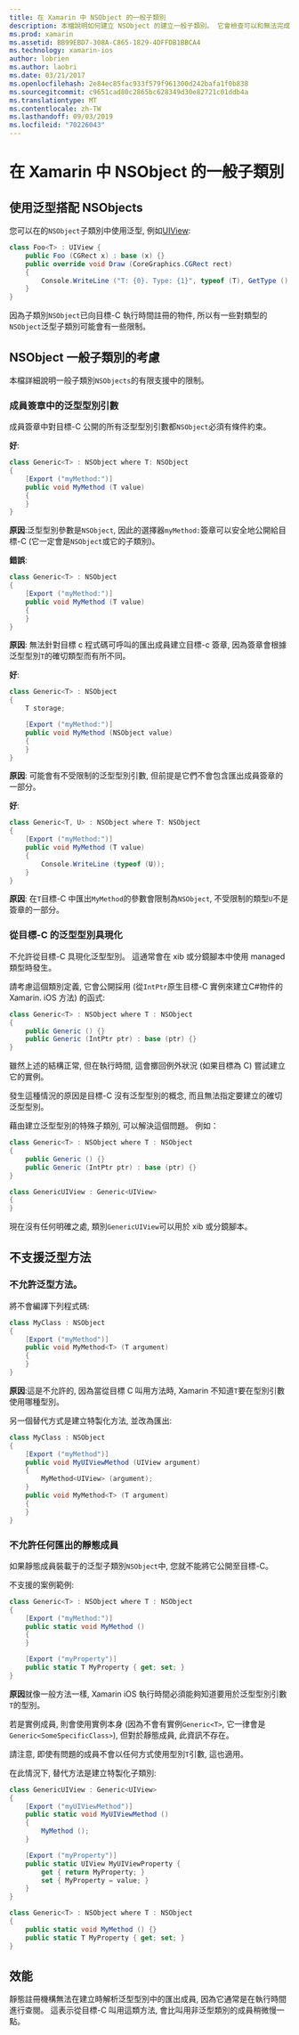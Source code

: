 ```yaml
---
title: 在 Xamarin 中 NSObject 的一般子類別
description: 本檔說明如何建立 NSObject 的建立一般子類別。 它會檢查可以和無法完成的作業、討論靜態註冊機構, 並查看效能。
ms.prod: xamarin
ms.assetid: BB99EBD7-308A-C865-1829-4DFFDB1BBCA4
ms.technology: xamarin-ios
author: lobrien
ms.author: laobri
ms.date: 03/21/2017
ms.openlocfilehash: 2e84ec85fac933f579f961300d242bafa1f0b838
ms.sourcegitcommit: c9651cad80c2865bc628349d30e82721c01ddb4a
ms.translationtype: MT
ms.contentlocale: zh-TW
ms.lasthandoff: 09/03/2019
ms.locfileid: "70226043"
---
```

# <a name="generic-subclasses-of-nsobject-in-xamarinios"></a>在 Xamarin 中 NSObject 的一般子類別

## <a name="using-generics-with-nsobjects"></a>使用泛型搭配 NSObjects

您可以在的`NSObject`子類別中使用泛型, 例如[UIView](xref:UIKit.UIView):

```csharp
class Foo<T> : UIView {
    public Foo (CGRect x) : base (x) {}
    public override void Draw (CoreGraphics.CGRect rect)
    {
        Console.WriteLine ("T: {0}. Type: {1}", typeof (T), GetType ().Name);
    }
}
```

因為子類別`NSObject`已向目標-C 執行時間註冊的物件, 所以有一些對類型的`NSObject`泛型子類別可能會有一些限制。

## <a name="considerations-for-generic-subclasses-of-nsobject"></a>NSObject 一般子類別的考慮

本檔詳細說明一般子類別`NSObjects`的有限支援中的限制。

### <a name="generic-type-arguments-in-member-signatures"></a>成員簽章中的泛型型別引數

成員簽章中對目標-C 公開的所有泛型型別引數都`NSObject`必須有條件約束。

**好**:

```csharp
class Generic<T> : NSObject where T: NSObject
{
    [Export ("myMethod:")]
    public void MyMethod (T value)
    {
    }
}
```

**原因**:泛型型別參數是`NSObject`, 因此的選擇器`myMethod:`簽章可以安全地公開給目標-C (它一定會是`NSObject`或它的子類別)。

**錯誤**:

```csharp
class Generic<T> : NSObject
{
    [Export ("myMethod:")]
    public void MyMethod (T value)
    {
    }
}
```

**原因**: 無法針對目標 c 程式碼可呼叫的匯出成員建立目標-c 簽章, 因為簽章會根據泛型型別`T`的確切類型而有所不同。

**好**:

```csharp
class Generic<T> : NSObject
{
    T storage;

    [Export ("myMethod:")]
    public void MyMethod (NSObject value)
    {
    }
}
```

**原因**: 可能會有不受限制的泛型型別引數, 但前提是它們不會包含匯出成員簽章的一部分。

**好**:

```csharp
class Generic<T, U> : NSObject where T: NSObject
{
    [Export ("myMethod:")]
    public void MyMethod (T value)
    {
        Console.WriteLine (typeof (U));
    }
}
```

**原因**: 在`T`目標-C 中匯出`MyMethod`的參數會限制為`NSObject`, 不受限制的類型`U`不是簽章的一部分。

### <a name="instantiations-of-generic-types-from-objective-c"></a>從目標-C 的泛型型別具現化

不允許從目標-C 具現化泛型型別。 這通常會在 xib 或分鏡腳本中使用 managed 類型時發生。

請考慮這個類別定義, 它會公開採用 (從`IntPtr`原生目標-C 實例來建立C#物件的 Xamarin. iOS 方法) 的函式:

```csharp
class Generic<T> : NSObject where T : NSObject
{
    public Generic () {}
    public Generic (IntPtr ptr) : base (ptr) {}
}
```

雖然上述的結構正常, 但在執行時間, 這會擲回例外狀況 (如果目標為 C) 嘗試建立它的實例。

發生這種情況的原因是目標-C 沒有泛型型別的概念, 而且無法指定要建立的確切泛型型別。

藉由建立泛型型別的特殊子類別, 可以解決這個問題。 例如：

```csharp
class Generic<T> : NSObject where T : NSObject
{
    public Generic () {}
    public Generic (IntPtr ptr) : base (ptr) {}
}

class GenericUIView : Generic<UIView>
{
}
```

現在沒有任何明確之處, 類別`GenericUIView`可以用於 xib 或分鏡腳本。

## <a name="no-support-for-generic-methods"></a>不支援泛型方法

### <a name="generic-methods-are-not-allowed"></a>不允許泛型方法。

將不會編譯下列程式碼:

```csharp
class MyClass : NSObject
{
    [Export ("myMethod")]
    public void MyMethod<T> (T argument)
    {
    }
}
```

**原因**:這是不允許的, 因為當從目標 C 叫用方法時, Xamarin 不知道`T`要在型別引數使用哪種型別。

另一個替代方式是建立特製化方法, 並改為匯出:

```csharp
class MyClass : NSObject
{
    [Export ("myMethod")]
    public void MyUIViewMethod (UIView argument)
    {
        MyMethod<UIView> (argument);
    }
    public void MyMethod<T> (T argument)
    {
    }
}
```

### <a name="no-exported-static-members-allowed"></a>不允許任何匯出的靜態成員

如果靜態成員裝載于的泛型子類別`NSObject`中, 您就不能將它公開至目標-C。

不支援的案例範例:

```csharp
class Generic<T> : NSObject where T : NSObject
{
    [Export ("myMethod:")]
    public static void MyMethod ()
    {
    }

    [Export ("myProperty")]
    public static T MyProperty { get; set; }
}
```

**原因**就像一般方法一樣, Xamarin iOS 執行時間必須能夠知道要用於泛型型別引數`T`的型別。

若是實例成員, 則會使用實例本身 (因為不會有實例`Generic<T>`, 它一律會是`Generic<SomeSpecificClass>`), 但對於靜態成員, 此資訊不存在。

請注意, 即使有問題的成員不會以任何方式使用型別`T`引數, 這也適用。

在此情況下, 替代方法是建立特製化子類別:

```csharp
class GenericUIView : Generic<UIView>
{
    [Export ("myUIViewMethod")]
    public static void MyUIViewMethod ()
    {
        MyMethod ();
    }

    [Export ("myProperty")]
    public static UIView MyUIViewProperty {
        get { return MyProperty; }
        set { MyProperty = value; }
    }
}

class Generic<T> : NSObject where T : NSObject
{
    public static void MyMethod () {}
    public static T MyProperty { get; set; }
}
```

## <a name="performance"></a>效能

靜態註冊機構無法在建立時解析泛型型別中的匯出成員, 因為它通常是在執行時間進行查閱。 這表示從目標-C 叫用這類方法, 會比叫用非泛型類別的成員稍微慢一點。

